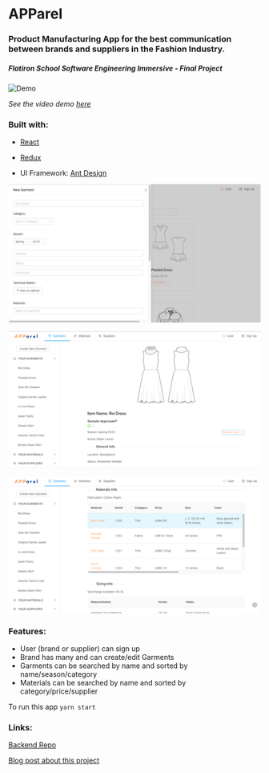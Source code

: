 # APParel

### Product Manufacturing App for the best communication between brands and suppliers in the Fashion Industry.

##### Flatiron School Software Engineering Immersive - Final Project

![Demo](https://github.com/julianajlk/mod5-project-frontend/blob/master/src/images/APParel_demo.gif)

_See the video demo <a href="https://vimeo.com/297743976
">here</a>_

### Built with:

- [React](https://github.com/facebook/create-react-app)

- [Redux](https://github.com/reduxjs/redux)
- UI Framework: [Ant Design](https://github.com/ant-design/ant-design/)

![alt text](https://github.com/julianajlk/mod5-project-frontend/blob/master/src/images/APParel_1.png "APParel Features 1")

![alt text](https://github.com/julianajlk/mod5-project-frontend/blob/master/src/images/APParel_2.png "APParel Features 2")

![alt text](https://github.com/julianajlk/mod5-project-frontend/blob/master/src/images/APParel_3.png "APParel Features 3")

### Features:

- User (brand or supplier) can sign up
- Brand has many and can create/edit Garments
- Garments can be searched by name and sorted by name/season/category
- Materials can be searched by name and sorted by category/price/supplier

To run this app
`yarn start`

### Links:

[Backend Repo](https://github.com/julianajlk/mod5-project-backend)

[Blog post about this project](https://medium.com/@julianajlk/flatiron-school-final-project-part-1-7e1a388d3560)
